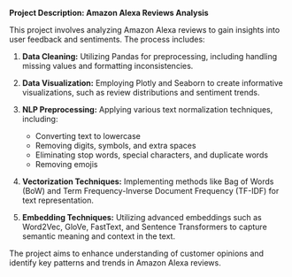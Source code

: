 **Project Description: Amazon Alexa Reviews Analysis**

This project involves analyzing Amazon Alexa reviews to gain insights into user feedback and sentiments. The process includes:

1. **Data Cleaning:** Utilizing Pandas for preprocessing, including handling missing values and formatting inconsistencies.

2. **Data Visualization:** Employing Plotly and Seaborn to create informative visualizations, such as review distributions and sentiment trends.

3. **NLP Preprocessing:** Applying various text normalization techniques, including:
   - Converting text to lowercase
   - Removing digits, symbols, and extra spaces
   - Eliminating stop words, special characters, and duplicate words
   - Removing emojis

4. **Vectorization Techniques:** Implementing methods like Bag of Words (BoW) and Term Frequency-Inverse Document Frequency (TF-IDF) for text representation.

5. **Embedding Techniques:** Utilizing advanced embeddings such as Word2Vec, GloVe, FastText, and Sentence Transformers to capture semantic meaning and context in the text.


The project aims to enhance understanding of customer opinions and identify key patterns and trends in Amazon Alexa reviews.